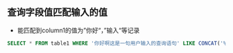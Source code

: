 ## 查询字段值匹配输入的值
* 能匹配到column1的值为”你好“，”输入“等记录
```sql
SELECT * FROM table1 WHERE '你好啊这是一句用户输入的查询语句' LIKE CONCAT('%', table1.column1, '%');
```